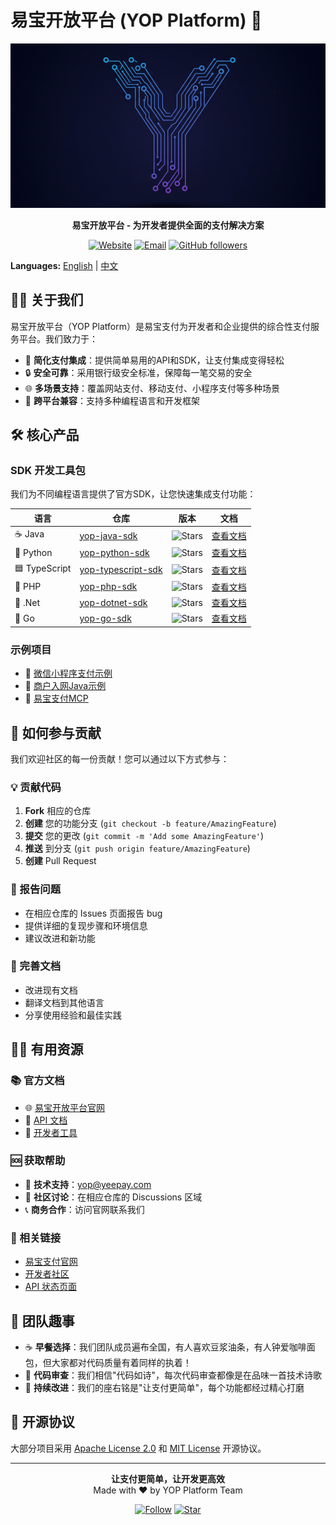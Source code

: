 # 易宝开放平台 (YOP Platform) 👋

<div align="center">
<img src="logo.png" alt="YOP Logo" width="600">

**易宝开放平台 - 为开发者提供全面的支付解决方案**

[![Website](https://img.shields.io/badge/Website-open.yeepay.com-blue)](https://open.yeepay.com)
[![Email](https://img.shields.io/badge/Email-yop@yeepay.com-red)](mailto:yop@yeepay.com)
[![GitHub followers](https://img.shields.io/github/followers/yop-platform?style=social)](https://github.com/yop-platform)
</div>

**Languages:** [English](README.md) | [中文](#)
</div>

## 🙋‍♀️ 关于我们

易宝开放平台（YOP Platform）是易宝支付为开发者和企业提供的综合性支付服务平台。我们致力于：

- 🚀 **简化支付集成**：提供简单易用的API和SDK，让支付集成变得轻松
- 🔒 **安全可靠**：采用银行级安全标准，保障每一笔交易的安全
- 🌐 **多场景支持**：覆盖网站支付、移动支付、小程序支付等多种场景
- 📱 **跨平台兼容**：支持多种编程语言和开发框架

## 🛠️ 核心产品

### SDK 开发工具包
我们为不同编程语言提供了官方SDK，让您快速集成支付功能：

| 语言 | 仓库 | 版本 | 文档 |
|------|------|------|------|
| ☕ Java | [yop-java-sdk](https://github.com/yop-platform/yop-java-sdk) | ![Stars](https://img.shields.io/github/stars/yop-platform/yop-java-sdk) | [查看文档](https://github.com/yop-platform/yop-java-sdk#readme) |
| 🐍 Python | [yop-python-sdk](https://github.com/yop-platform/yop-python-sdk) | ![Stars](https://img.shields.io/github/stars/yop-platform/yop-python-sdk) | [查看文档](https://github.com/yop-platform/yop-python-sdk#readme) |
| 🟦 TypeScript | [yop-typescript-sdk](https://github.com/yop-platform/yop-typescript-sdk) | ![Stars](https://img.shields.io/github/stars/yop-platform/yop-typescript-sdk) | [查看文档](https://github.com/yop-platform/yop-typescript-sdk#readme) |
| 🐘 PHP | [yop-php-sdk](https://github.com/yop-platform/yop-php-sdk) | ![Stars](https://img.shields.io/github/stars/yop-platform/yop-php-sdk) | [查看文档](https://github.com/yop-platform/yop-php-sdk#readme) |
| 🔷 .Net | [yop-dotnet-sdk](https://github.com/yop-platform/yop-dotnet-sdk) | ![Stars](https://img.shields.io/github/stars/yop-platform/yop-dotnet-sdk) | [查看文档](https://github.com/yop-platform/yop-dotnet-sdk#readme) |
| 🐹 Go | [yop-go-sdk](https://github.com/yop-platform/yop-go-sdk) | ![Stars](https://img.shields.io/github/stars/yop-platform/yop-go-sdk) | [查看文档](https://github.com/yop-platform/yop-go-sdk#readme) |

### 示例项目
- 📱 [微信小程序支付示例](https://github.com/yop-platform/yop-mini-program-payment-showcase)
- 🏢 [商户入网Java示例](https://github.com/yop-platform/yop-java-merchant-netin-showcase)
- 🤖 [易宝支付MCP](https://github.com/yop-platform/yeepay-mcp)

## 🌈 如何参与贡献

我们欢迎社区的每一份贡献！您可以通过以下方式参与：

### 💡 贡献代码
1. **Fork** 相应的仓库
2. **创建** 您的功能分支 (`git checkout -b feature/AmazingFeature`)
3. **提交** 您的更改 (`git commit -m 'Add some AmazingFeature'`)
4. **推送** 到分支 (`git push origin feature/AmazingFeature`)
5. **创建** Pull Request

### 🐛 报告问题
- 在相应仓库的 Issues 页面报告 bug
- 提供详细的复现步骤和环境信息
- 建议改进和新功能

### 📖 完善文档
- 改进现有文档
- 翻译文档到其他语言
- 分享使用经验和最佳实践

## 👩‍💻 有用资源

### 📚 官方文档
- 🌐 [易宝开放平台官网](https://open.yeepay.com)
- 📖 [API 文档](https://open.yeepay.com/docs)
- 🔧 [开发者工具](https://open.yeepay.com/tools)

### 🆘 获取帮助
- 📧 **技术支持**：[yop@yeepay.com](mailto:yop@yeepay.com)
- 💬 **社区讨论**：在相应仓库的 Discussions 区域
- 📞 **商务合作**：访问官网联系我们

### 🔗 相关链接
- [易宝支付官网](https://www.yeepay.com)
- [开发者社区](https://open.yeepay.com/community)
- [API 状态页面](https://status.yeepay.com)

## 🍿 团队趣事

- ☕ **早餐选择**：我们团队成员遍布全国，有人喜欢豆浆油条，有人钟爱咖啡面包，但大家都对代码质量有着同样的执着！
- 🎯 **代码审查**：我们相信"代码如诗"，每次代码审查都像是在品味一首技术诗歌
- 🚀 **持续改进**：我们的座右铭是"让支付更简单"，每个功能都经过精心打磨

## 📄 开源协议

大部分项目采用 [Apache License 2.0](https://www.apache.org/licenses/LICENSE-2.0) 和 [MIT License](https://opensource.org/licenses/MIT) 开源协议。

---

<div align="center">
<p>
  <strong>让支付更简单，让开发更高效</strong><br>
  Made with ❤️ by YOP Platform Team
</p>

[![Follow](https://img.shields.io/github/followers/yop-platform?style=social)](https://github.com/yop-platform)
[![Star](https://img.shields.io/github/stars/yop-platform?style=social)](https://github.com/yop-platform)
</div>
